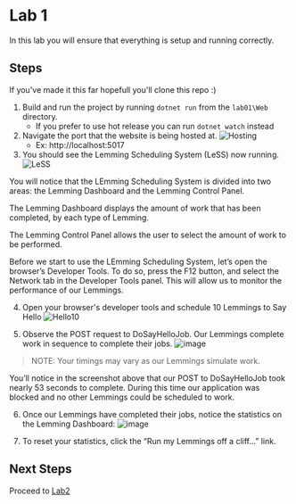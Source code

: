 # Lab 1

In this lab you will ensure that everything is setup and running correctly.

## Steps
If you've made it this far hopefull you'll clone this repo :)

1. Build and run the project by running `dotnet run` from the `lab01\Web` directory.
   - If you prefer to use hot release you can run `dotnet watch` instead 
2. Navigate the port that the website is being hosted at. 
![Hosting](https://user-images.githubusercontent.com/8291593/164337374-91a850fb-bd0c-4b37-a328-3d349e7b70c1.png)
   - Ex: http://localhost:5017
3. You should see the Lemming Scheduling System (LeSS) now running.
![LeSS](https://user-images.githubusercontent.com/8291593/164337591-3be6cfbb-956a-4d55-b50d-3f378e416574.png)

You will notice that the LEmming Scheduling System is divided into two areas: the Lemming Dashboard and the Lemming Control Panel. 

The Lemming Dashboard displays the amount of work that has been completed, by each type of Lemming. 

The Lemming Control Panel allows the user to select the amount of work to be performed.

Before we start to use the LEmming Scheduling System, let’s open the browser’s Developer Tools.  To do so, press the F12 button, and select the Network tab in the Developer Tools panel.  This will allow us to monitor the performance of our Lemmings.

4. Open your browser's developer tools and schedule 10 Lemmings to Say Hello
![Hello10](https://user-images.githubusercontent.com/8291593/164364177-3191b678-238e-46d8-adf6-9625d37dcb56.png)

5. Observe the POST request to DoSayHelloJob.  Our Lemmings complete work in sequence to complete their jobs.
![image](https://user-images.githubusercontent.com/8291593/164364322-dda18663-6321-4a6e-8e4d-c9335909ef66.png)

>NOTE: Your timings may vary as our Lemmings simulate work.

You’ll notice in the screenshot above that our POST to DoSayHelloJob took nearly 53 seconds to complete.  During this time our application was blocked and no other Lemmings could be scheduled to work.

6. Once our Lemmings have completed their jobs, notice the statistics on the Lemming Dashboard:
![image](https://user-images.githubusercontent.com/8291593/164364671-638f062a-f131-4cda-8628-62860ac4e311.png)

7. To reset your statistics, click the “Run my Lemmings off a cliff…” link.

## Next Steps
Proceed to [Lab2](../lab02/README.md)